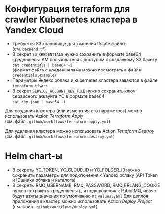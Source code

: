 # Конфигурация terraform для crawler Kubernetes кластера в Yandex Cloud

 - Требуется S3 хранилище для хранения tfstate файлов<br/>
   (см. ```backend.tf```)
 - В секрет ```S3_CREDENTIALS``` нужно сохранить в формате base64 креденшелы IAM пользователя с доступом к созданному S3 бакету<br/>
   ```cat credentials | base64 -i```<br/>
   (формат файла с креденшелами можно посмотреть в файле ```credentials.example```)
 - Параметры Яндекс облака и kubernetes кластера задаются в файле ```terraform.tfvars```
 - В секрет ```SERVICE_ACCOUNT_KEY_FILE``` нужно сохранить ключ сервисного аккаунта YC в формате base64<br/>
   ```cat key.json | base64 -i```

Для создания кластера (или изменения его параметров) можно использовать Action *Terraform Apply*<br/>
(см. файл ```.github/workflows/terraform-apply.yml```)

Для удаления кластера можно использовать Action *Terraform Destroy*<br/>
(см. файл ```.github/workflows/terraform-destroy.yml```)

# Helm chart-ы

 - В секреты YC_TOKEN, YC_CLOUD_ID и YC_FOLDER_ID нужно сохранить параметры для подключения к Yandex облаку (API Token и IDшники облака и каталога)
 - В секреты RMQ_USERNAME, RMQ_PASSWORD, RMQ_ERLANG_COOKIE нужно сохранить креденшелы для подключения к RabbitMQ, иначе будут взяты значения по умолчанию из ```values.yaml```
Для деплоя приложения в кластер можно использовать Action *Deploy Project*<br/>
(см. файл ```.github/workflows/deploy.yml```)
